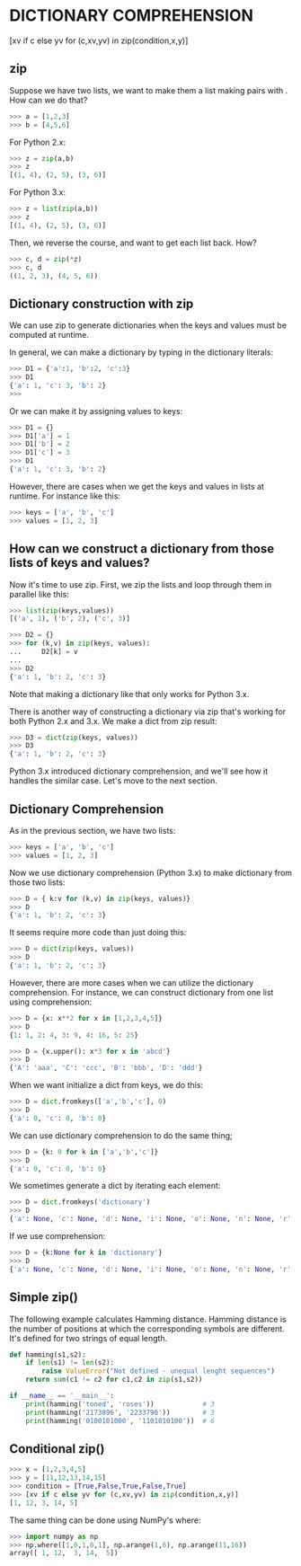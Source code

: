 # DICTIONARY COMPREHENSION

[xv if c else yv for (c,xv,yv) in zip(condition,x,y)]

## zip

Suppose we have two lists, we want to make them a list making pairs with . How can we do that?
```python
>>> a = [1,2,3]
>>> b = [4,5,6]
```

For Python 2.x:
```python
>>> z = zip(a,b)
>>> z
[(1, 4), (2, 5), (3, 6)]
```

For Python 3.x:
```python
>>> z = list(zip(a,b))
>>> z
[(1, 4), (2, 5), (3, 6)]
```

Then, we reverse the course, and want to get each list back. How?
```python
>>> c, d = zip(*z)
>>> c, d
((1, 2, 3), (4, 5, 6))
```


## Dictionary construction with zip

We can use zip to generate dictionaries when the keys and values must be computed at runtime.

In general, we can make a dictionary by typing in the dictionary literals:
```python
>>> D1 = {'a':1, 'b':2, 'c':3}
>>> D1
{'a': 1, 'c': 3, 'b': 2}
>>> 
```

Or we can make it by assigning values to keys:
```python
>>> D1 = {}
>>> D1['a'] = 1
>>> D1['b'] = 2
>>> D1['c'] = 3
>>> D1
{'a': 1, 'c': 3, 'b': 2}
```

However, there are cases when we get the keys and values in lists at runtime. For instance like this:
```python
>>> keys = ['a', 'b', 'c']
>>> values = [1, 2, 3]
```


## How can we construct a dictionary from those lists of keys and values?


Now it's time to use zip. First, we zip the lists and loop through them in parallel like this:
```python
>>> list(zip(keys,values))
[('a', 1), ('b', 2), ('c', 3)]

>>> D2 = {}
>>> for (k,v) in zip(keys, values):
...     D2[k] = v
... 
>>> D2
{'a': 1, 'b': 2, 'c': 3}
```

Note that making a dictionary like that only works for Python 3.x.

There is another way of constructing a dictionary via zip that's working for both Python 2.x and 3.x. We make a dict from zip result:
```python
>>> D3 = dict(zip(keys, values))
>>> D3
{'a': 1, 'b': 2, 'c': 3}
```

Python 3.x introduced dictionary comprehension, and we'll see how it handles the similar case. Let's move to the next section.


## Dictionary Comprehension


As in the previous section, we have two lists:
```python
>>> keys = ['a', 'b', 'c']
>>> values = [1, 2, 3]
```

Now we use dictionary comprehension (Python 3.x) to make dictionary from those two lists:
```python
>>> D = { k:v for (k,v) in zip(keys, values)}
>>> D
{'a': 1, 'b': 2, 'c': 3}
```

It seems require more code than just doing this:
```python
>>> D = dict(zip(keys, values))
>>> D
{'a': 1, 'b': 2, 'c': 3}
```

However, there are more cases when we can utilize the dictionary comprehension. For instance, we can construct dictionary from one list using comprehension:
```python
>>> D = {x: x**2 for x in [1,2,3,4,5]}
>>> D
{1: 1, 2: 4, 3: 9, 4: 16, 5: 25}

>>> D = {x.upper(): x*3 for x in 'abcd'}
>>> D
{'A': 'aaa', 'C': 'ccc', 'B': 'bbb', 'D': 'ddd'}
```

When we want initialize a dict from keys, we do this:
```python
>>> D = dict.fromkeys(['a','b','c'], 0)
>>> D
{'a': 0, 'c': 0, 'b': 0}
```

We can use dictionary comprehension to do the same thing;

```python
>>> D = {k: 0 for k in ['a','b','c']}
>>> D
{'a': 0, 'c': 0, 'b': 0}
```

We sometimes generate a dict by iterating each element:
```python
>>> D = dict.fromkeys('dictionary')
>>> D
{'a': None, 'c': None, 'd': None, 'i': None, 'o': None, 'n': None, 'r': None, 't': None, 'y': None}
```

If we use comprehension:
```python
>>> D = {k:None for k in 'dictionary'}
>>> D
{'a': None, 'c': None, 'd': None, 'i': None, 'o': None, 'n': None, 'r': None, 't': None, 'y': None}
```


## Simple zip()

The following example calculates Hamming distance. Hamming distance is the number of positions at which the corresponding symbols are different. It's defined for two strings of equal length.
```python
def hamming(s1,s2):
    if len(s1) != len(s2):
        raise ValueError("Not defined - unequal lenght sequences")
    return sum(c1 != c2 for c1,c2 in zip(s1,s2))

if __name__ == '__main__':
    print(hamming('toned', 'roses'))            # 3
    print(hamming('2173896', '2233796'))        # 3
    print(hamming('0100101000', '1101010100'))  # 6
```


## Conditional zip()
```python
>>> x = [1,2,3,4,5]
>>> y = [11,12,13,14,15]
>>> condition = [True,False,True,False,True]
>>> [xv if c else yv for (c,xv,yv) in zip(condition,x,y)]
[1, 12, 3, 14, 5]
```

The same thing can be done using NumPy's where:
```python
>>> import numpy as np
>>> np.where([1,0,1,0,1], np.arange(1,6), np.arange(11,16))
array([ 1, 12,  3, 14,  5])
```